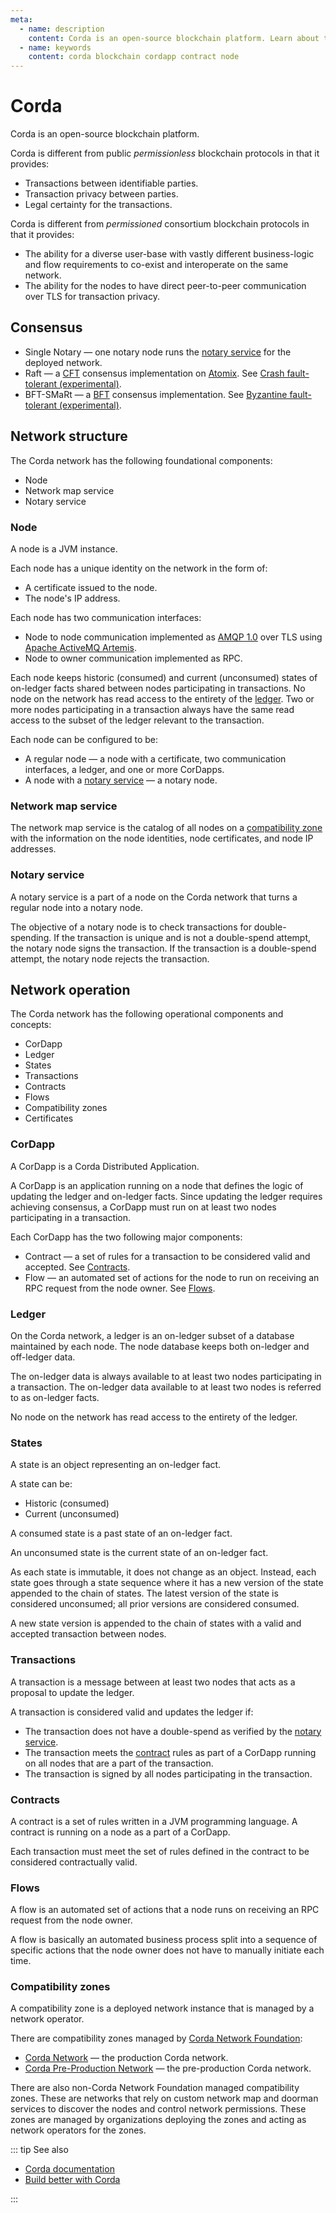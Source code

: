 ```yaml
---
meta:
  - name: description
    content: Corda is an open-source blockchain platform. Learn about the Corda consensus, network structure, transactions, contracts and flows that make CorDapps.
  - name: keywords
    content: corda blockchain cordapp contract node
---
```


# Corda

Corda is an open-source blockchain platform.

Corda is different from public *permissionless* blockchain protocols in that it provides:

* Transactions between identifiable parties.
* Transaction privacy between parties.
* Legal certainty for the transactions.

Corda is different from *permissioned* consortium blockchain protocols in that it provides:

* The ability for a diverse user-base with vastly different business-logic and flow requirements to co-exist and interoperate on the same network.
* The ability for the nodes to have direct peer-to-peer communication over TLS for transaction privacy.

## Consensus

* Single Notary — one notary node runs the [notary service](#notary-service) for the deployed network.
* Raft — a [CFT](/glossary/cft) consensus implementation on [Atomix](https://atomix.io/). See [Crash fault-tolerant (experimental)](https://docs.corda.net/running-a-notary.html#crash-fault-tolerant-experimental).
* BFT-SMaRt — a [BFT](/glossary/bft) consensus implementation. See [Byzantine fault-tolerant (experimental)](https://docs.corda.net/running-a-notary.html#byzantine-fault-tolerant-experimental).

## Network structure

The Corda network has the following foundational components:

* Node
* Network map service
* Notary service

### Node

A node is a JVM instance.

Each node has a unique identity on the network in the form of:

* A certificate issued to the node.
* The node's IP address.

Each node has two communication interfaces:

* Node to node communication implemented as [AMQP 1.0](https://docs.oasis-open.org/amqp/core/v1.0/os/amqp-core-overview-v1.0-os.html) over TLS using [Apache ActiveMQ Artemis](https://activemq.apache.org/components/artemis/).
* Node to owner communication implemented as RPC.

Each node keeps historic (consumed) and current (unconsumed) states of on-ledger facts shared between nodes participating in transactions. No node on the network has read access to the entirety of the [ledger](#ledger). Two or more nodes participating in a transaction always have the same read access to the subset of the ledger relevant to the transaction.

Each node can be configured to be:

* A regular node — a node with a certificate, two communication interfaces, a ledger, and one or more CorDapps.
* A node with a [notary service](#notary-service) — a notary node.

### Network map service

The network map service is the catalog of all nodes on a [compatibility zone](#compatibility-zones) with the information on the node identities, node certificates, and node IP addresses.

### Notary service

A notary service is a part of a node on the Corda network that turns a regular node into a notary node.

The objective of a notary node is to check transactions for double-spending. If the transaction is unique and is not a double-spend attempt, the notary node signs the transaction. If the transaction is a double-spend attempt, the notary node rejects the transaction.

## Network operation

The Corda network has the following operational components and concepts:

* CorDapp
* Ledger
* States
* Transactions
* Contracts
* Flows
* Compatibility zones
* Certificates

### CorDapp

A CorDapp is a Corda Distributed Application.

A CorDapp is an application running on a node that defines the logic of updating the ledger and on-ledger facts. Since updating the ledger requires achieving consensus, a CorDapp must run on at least two nodes participating in a transaction.

Each CorDapp has the two following major components:

* Contract — a set of rules for a transaction to be considered valid and accepted. See [Contracts](#contracts).
* Flow — an automated set of actions for the node to run on receiving an RPC request from the node owner. See [Flows](#flows).

### Ledger

On the Corda network, a ledger is an on-ledger subset of a database maintained by each node. The node database keeps both on-ledger and off-ledger data.

The on-ledger data is always available to at least two nodes participating in a transaction. The on-ledger data available to at least two nodes is referred to as on-ledger facts.

No node on the network has read access to the entirety of the ledger.

### States

A state is an object representing an on-ledger fact.

A state can be:

* Historic (consumed)
* Current (unconsumed)

A consumed state is a past state of an on-ledger fact.

An unconsumed state is the current state of an on-ledger fact.

As each state is immutable, it does not change as an object. Instead, each state goes through a state sequence where it has a new version of the state appended to the chain of states. The latest version of the state is considered unconsumed; all prior versions are considered consumed.

A new state version is appended to the chain of states with a valid and accepted transaction between nodes.

### Transactions

A transaction is a message between at least two nodes that acts as a proposal to update the ledger.

A transaction is considered valid and updates the ledger if:

* The transaction does not have a double-spend as verified by the [notary service](#notary-service).
* The transaction meets the [contract](#contracts) rules as part of a CorDapp running on all nodes that are a part of the transaction.
* The transaction is signed by all nodes participating in the transaction.

### Contracts

A contract is a set of rules written in a JVM programming language. A contract is running on a node as a part of a CorDapp.

Each transaction must meet the set of rules defined in the contract to be considered contractually valid.

### Flows

A flow is an automated set of actions that a node runs on receiving an RPC request from the node owner.

A flow is basically an automated business process split into a sequence of specific actions that the node owner does not have to manually initiate each time.

### Compatibility zones

A compatibility zone is a deployed network instance that is managed by a network operator.

There are compatibility zones managed by [Corda Network Foundation](https://corda.network/governance/index.html):

* [Corda Network](https://corda.network/) — the production Corda network.
* [Corda Pre-Production Network](https://corda.network/participation/preprod) — the pre-production Corda network.

There are also non-Corda Network Foundation managed compatibility zones. These are networks that rely on custom network map and doorman services to discover the nodes and control network permissions. These zones are managed by organizations deploying the zones and acting as network operators for the zones.

::: tip See also

* [Corda documentation](https://docs.corda.net)
* <a href="https://chainstack.com/build-better-with-corda/" target="_blank">Build better with Corda</a>

:::
